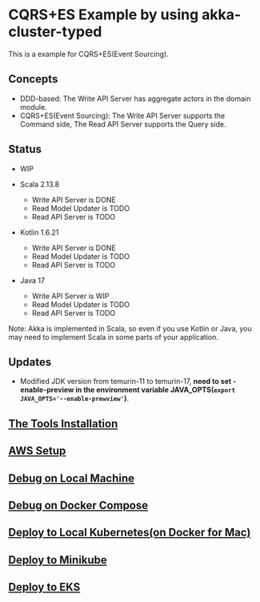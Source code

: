 # CQRS+ES Example by using akka-cluster-typed

This is a example for CQRS+ES(Event Sourcing).

## Concepts

- DDD-based: The Write API Server has aggregate actors in the domain module.
- CQRS+ES(Event Sourcing): The Write API Server supports the Command side, The Read API Server supports the Query side.

## Status

- WIP

- Scala 2.13.8
  - Write API Server is DONE
  - Read Model Updater is TODO
  - Read API Server is TODO
- Kotlin 1.6.21
  - Write API Server is DONE
  - Read Model Updater is TODO
  - Read API Server is TODO
- Java 17
  - Write API Server is WIP
  - Read Model Updater is TODO
  - Read API Server is TODO

Note: Akka is implemented in Scala, so even if you use Kotlin or Java, you may need to implement Scala in some parts of your application.

## Updates

- Modified JDK version from temurin-11 to temurin-17, **need to set -enable-preview in the environment variable JAVA_OPTS(`export JAVA_OPTS='--enable-prewview'`)**.

## [The Tools Installation](docs/TOOLS_INSTALLATION.md)

## [AWS Setup](docs/AWS_SETUP.md)

## [Debug on Local Machine](docs/DEBUG_ON_LOCAL_MACHINE.md)

## [Debug on Docker Compose](docs/DEBUG_ON_DOCKER_COMPOSE.md)

## [Deploy to Local Kubernetes(on Docker for Mac)](docs/DEPLOY_TO_LOCAL_K8S.md)

## [Deploy to Minikube](docs/DEPLOY_TO_MINIKUBE.md)

## [Deploy to EKS](docs/DEPLOY_TO_EKS.md)

